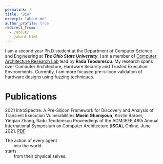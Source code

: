 ```yaml
---
permalink: /
title: "Bio"
excerpt: "About me"
author_profile: true
redirect_from: 
  - /about/
  - /about.html
---
```


I am a second year Ph.D student at the Department of Computer Science and Engineering at ***The Ohio State University***. I am a member of [Computer Architecture Research Lab](https://web.cse.ohio-state.edu/~teodorescu.1/arch/index.html) lead by **Radu Teodorescu**. My research spans over Computer Architecture, Hardware Security and Trusted Execution Environments. Currently, I am more focused pre-silicon validation of hardware designs using fuzzing techniques. 


Publications
======

2021    IntroSpectre: A Pre-Silicon Framework for Discovery and Analysis of Transient Execution Vulnerabilities
        **Moein Ghaniyoun**, Kristin Barber, Yinqian Zhang, Radu Teodorescu
        Proceedings of the ACM/IEEE 48th Annual International Symposium on Computer Architecture (**ISCA**), Online, June 2021.
        [PDF](https://github.com/MoeinGhaniyoun/Files/blob/main/IntroSpectre__A_Pre_Silicon_Framework_for_Discovery_and_Analysis_of_Transient_Execution_Vulnerabilities-4.pdf?raw=true)


The action of every agent <br />
  into the world <br />
starts <br />
  from their physical selves. <br />

